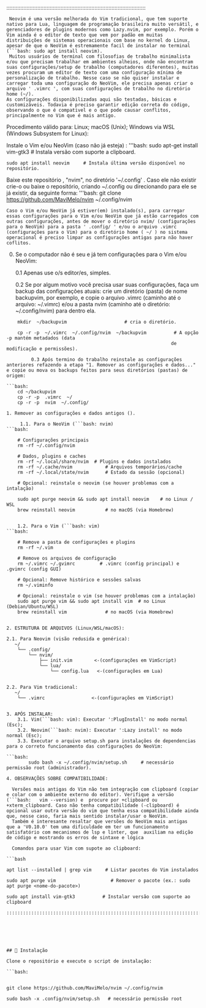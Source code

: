 
::::::::::::::::::::::::::::::::::::::::::::::::::::::::::::::::::::::::::::::::::::::::::

     Neovim é uma versão melhorada do Vim tradicional, que tem suporte nativo para Lua, linguagem de programação brasileira muito versátil, e gerenciadores de plugins modernos como Lazy.nvim, por exemplo. Porém o Vim ainda é o editor de texto que vem por padão em muitas distribuições de sistemas operacionais com base no kernel do Linux, apesar de que o NeoVim é estremamente facil de instalar no terminal (```bash: sudo apt install neovim).
     Muitos usuários de terminal com filosofias de trabalho minimalista e/ou que precisam trabalhar em ambientes alheios, onde não encontram suas configurações/setup de trabalho (computadores diferentes), muitas vezes procuram um editor de texto com uma configuração mínima de personalização de trabalho. Nesse caso se não quiser instalar e carregar toda uma configuração do NeoVim, ele precisa apenas criar o arquivo ' .vimrc ', com suas configurações de trabalho no diretório home (~/). 
    As configurações disponibilizadas aqui são testadas, básicas e customizáveis. Todavia é preciso garantir edição correta do código, observando o que é compativel e o que pode causar conflitos, principalmente no Vim que é mais antigo. 


Procedimento válido para: Linux; macOS (Unix); Windows via WSL (Windows Subsystem for Linux):

Instale o Vim e/ou NeoVim (caso não já esteja) :
'''bash:
	sudo apt-get install vim-gtk3 	# Instala versão com suporte a clipboard.
	
	sudo apt install neovim 	# Instala última versão disponível no repositório.

Baixe este repositório , "nvim", no diretório '~/.config' . Caso ele não existir crie-o ou baixe o repositório, criando ~/.config ou direcionando para ele se já existir, da seguinte forma:
'''bash:
	git clone https://github.com/MaviMelo/nvim ~/.config/nvim
	

    Caso o Vim e/ou NeoVim já estiver(em) instalado(s), para carregar essas configurações para o Vim e/ou NeoVim que já estão carregados com outras configurações, antes de mover o diretório nvim/ (configurações para o NeoVim) para a pasta ' .config/ ' e/ou o arquivo .vimrc (configurações para o Vim) para o diretório home ( ~/ ) no sistema  operacional é preciso limpar as configurações antigas para não haver coflitos.
 


  0. Se o computador não é seu e já tem configurações para o Vim e/ou NeoVim:

     0.1 Apenas use o/s editor/es, simples.

     0.2 Se por algum motivo você precisa usar suas configurações, faça um backup das configurações atuais: crie um diretório (pasta) de nome backupvim, por exemplo, e copie o arquivo .vimrc (caminho até o arquivo: ~/.vimrc) e/ou a pasta nvim (caminho até o diretório: ~/.config/nvim) para dentro ela.

```bash:
	mkdir  ~/backupvim			           # cria o diretório. 

	cp -r -p  ~/.vimrc  ~/.config/nvim  ~/backupvim          # A opção -p mantém metadados (data
                                                            de modificação e permissões).

         0.3 Após termino do trabalho reinstale as configurações anteriores refazendo a etapa "1. Remover as configurações e dados..." e copie ou mova os backups feitos para seus diretórios (pastas) de origem:

```bash:
    cd ~/backupvim
    cp -r -p  .vimrc  ~/
    cp -r -p  nvim  ~/.config/
    
1. Remover as configurações e dados antigos ().

     1.1. Para o NeoVim (```bash: nvim)
```bash:

	# Configurações principais
	rm -rf ~/.config/nvim

	# Dados, plugins e caches
	rm -rf ~/.local/share/nvim 	# Plugins e dados instalados
	rm -rf ~/.cache/nvim        	# Arquivos temporários/cache
	rm -rf ~/.local/state/nvim  	# Estado da sessão (opcional)

	# Opcional: reinstale o neovim (se houver problemas com a intalação)

	sudo apt purge neovim && sudo apt install neovim 	# no Linux / WSL
	brew reinstall neovim 			# no macOS (via Homebrew)
 

    1.2. Para o Vim (```bash: vim)
```bash:

	# Remove a pasta de configurações e plugins
	rm -rf ~/.vim
	
	# Remove os arquivos de configuração
	rm ~/.vimrc ~/.gvimrc   	  # .vimrc (config principal) e .gvimrc (config GUI)
	
	# Opcional: Remove histórico e sessões salvas
	rm ~/.viminfo
	
	# Opcional: reinstale o vim (se houver problemas com a intalação)
	sudo apt purge vim && sudo apt install vim 	# no Linux (Debian/Ubuntu/WSL)
	brew reinstall vim 				# no macOS (via Homebrew)
    

2. ESTRUTURA DE ARQUIVOS (Linux/WSL/macOS):

2.1. Para Neovim (visão redusida e genérica):
   ~/
    └── .config/
        └── nvim/
            ├── init.vim        <-(configurações em VimScript)         
            └── lua/
                └── config.lua   <-(configurações em Lua)


2.2. Para Vim tradicional:
   ~/
    └── .vimrc                 <-(configurações em VimScript)


3. APÓS INSTALAR:
    3.1. Vim(```bash: vim): Executar ':PlugInstall' no modo normal (Esc);
    3.2. Neovim(```bash: nvim): Executar ':Lazy install' no modo normal (Esc);
    3.3. Executar o arquivo setup.sh para instalações de dependencias para o correto funcionamento das configurações do NeoVim:

```bash:
        sudo bash -x ~/.config/nvim/setup.sh     # necessário permissão root (administrador).

4. OBSERVAÇÕES SOBRE COMPATIBILIDADE:

  Versões mais antigas do Vim não tem integração com clipboard (copiar e colar com o ambiente externo do editor). Verifique a versão (```bash:   vim --version) e  procure por +clipboard ou +xterm_clipboard. Caso não tenha compatibilidade (-clipboard) é opcional usar outra versão do vim que tenha essa compatibilidade ainda que, nesse caso, faria mais sentido instalar/usar o NeoVim.
  Também é interesante resaltar que versões do NeoVim mais antigas  que a 'V0.10.0' tem uma dificuldade em ter um funcionamento satisfatório com mecanismos de lsp e linter, que  auxiliam na edição de código e mostrando os erros de sintaxe e lógica 

  Comandos para usar Vim com supote ao clipboard:

```bash

apt list --installed | grep vim     # Listar pacotes do Vim instalados

sudo apt purge vim                    # Remover o pacote (ex.: sudo apt purge <nome-do-pacote>)
    
sudo apt install vim-gtk3          # Instalar versão com suporte ao clipboard

::::::::::::::::::::::::::::::::::::::::::::::::::::::::::::::::::::::::::::::::::::::::::






## 🚀 Instalação

Clone o repositório e execute o script de instalação:

```bash:


git clone https://github.com/MaviMelo/nvim ~/.config/nvim

sudo bash -x .config/nvim/setup.sh   # necessário permissão root
